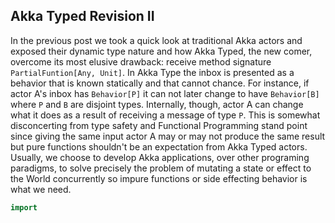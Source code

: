 ## Akka Typed Revision II

In the previous post we took a quick look at traditional Akka actors and exposed their dynamic type nature and how Akka Typed,
the new comer, overcome its most elusive drawback: receive method signature `PartialFuntion[Any, Unit]`. In Akka Type the inbox
is presented as a behavior that is known statically and that cannot chance. For instance, if actor A's inbox has `Behavior[P]`
it can not later change to have `Behavior[B]` where `P` and `B` are disjoint types. Internally, though, actor A can change what
it does as a result of receiving a message of type `P`. This is somewhat disconcerting from type safety and Functional Programming
stand point since giving the same input actor A may or may not produce the same result but pure functions shouldn't be an expectation from
Akka Typed actors. Usually, we choose to develop Akka applications, over other programing paradigms, to solve precisely the problem of 
mutating a state or effect to the World concurrently so impure functions or side effecting behavior is what we need.

```scala
import 
```

